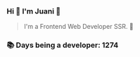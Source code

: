 ### Hi 👋 I&#39;m Juani 🦁

> I&#39;m a Frontend Web Developer SSR. 🍻

### 📚 Days being a developer: 1274
